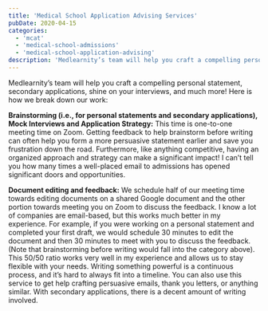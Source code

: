 ```yaml
---
title: 'Medical School Application Advising Services'
pubDate: 2020-04-15
categories:
  - 'mcat'
  - 'medical-school-admissions'
  - 'medical-school-application-advising'
description: 'Medlearnity’s team will help you craft a compelling personal statement, secondary applications, shine on your interviews, and much more! Here is how we bre.'
---
```


Medlearnity’s team will help you craft a compelling personal statement, secondary applications, shine on your interviews, and much more! Here is how we break down our work: 

**Brainstorming (i.e., for personal statements and secondary applications), Mock Interviews and Application Strategy:** This time is one-to-one meeting time on Zoom. Getting feedback to help brainstorm before writing can often help you form a more persuasive statement earlier and save you frustration down the road. Furthermore, like anything competitive, having an organized approach and strategy can make a significant impact! I can’t tell you how many times a well-placed email to admissions has opened significant doors and opportunities. 

**Document editing and feedback:** We schedule half of our meeting time towards editing documents on a shared Google document and the other portion towards meeting you on Zoom to discuss the feedback. I know a lot of companies are email-based, but this works much better in my experience. For example, if you were working on a personal statement and completed your first draft, we would schedule 30 minutes to edit the document and then 30 minutes to meet with you to discuss the feedback. (Note that brainstorming before writing would fall into the category above). This 50/50 ratio works very well in my experience and allows us to stay flexible with your needs. Writing something powerful is a continuous process, and it’s hard to always fit into a timeline. You can also use this service to get help crafting persuasive emails, thank you letters, or anything similar. With secondary applications, there is a decent amount of writing involved.
